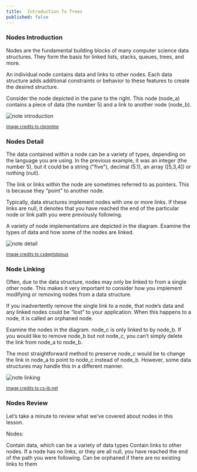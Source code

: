 ```yaml
---
title:  Introduction To Trees 
published: false
---
```



### Nodes Introduction
Nodes are the fundamental building blocks of many computer science data structures. They form the basis for linked lists, stacks, queues, trees, and more.

An individual node contains data and links to other nodes. Each data structure adds additional constraints or behavior to these features to create the desired structure.

Consider the node depicted in the pane to the right. This node (node_a) contains a piece of data (the number 5) and a link to another node (node_b).

![note introduction](https://www.cbronline.com/wp-content/uploads/2016/06/nodes.gif)

<sub>[Image credits to cbronline](https://www.cbronline.com/what-is/what-is-a-node-4927877/)</sub>

### Nodes Detail
The data contained within a node can be a variety of types, depending on the language you are using. In the previous example, it was an integer (the number 5), but it could be a string ("five"), decimal (5.1), an array ([5,3,4]) or nothing (null).

The link or links within the node are sometimes referred to as pointers. This is because they “point” to another node.

Typically, data structures implement nodes with one or more links. If these links are null, it denotes that you have reached the end of the particular node or link path you were previously following.

A variety of node implementations are depicted in the diagram. Examine the types of data and how some of the nodes are linked.

![note detail](https://2.bp.blogspot.com/-vcCzX3XkX54/Vp27RvNFZ3I/AAAAAAAAALQ/IPVH00Fd0Vw/s1600/treesimg1.png)

<sub>[Image credits to csdeptstpious](http://csdeptstpious.blogspot.com/2016/01/trees-terminology.html)</sub>

### Node Linking
Often, due to the data structure, nodes may only be linked to from a single other node. This makes it very important to consider how you implement modifying or removing nodes from a data structure.

If you inadvertently remove the single link to a node, that node’s data and any linked nodes could be “lost” to your application. When this happens to a node, it is called an orphaned node.

Examine the nodes in the diagram. node_c is only linked to by node_b. If you would like to remove node_b but not node_c, you can’t simply delete the link from node_a to node_b.

The most straightforward method to preserve node_c would be to change the link in node_a to point to node_c instead of node_b. However, some data structures may handle this in a different manner.

![note linking](https://www.cs-ib.net/assets/img/adding-node-linked-list-1.jpg)

<sub>[Image credits to cs-ib.net](https://www.cs-ib.net/sections/05-05-linked-lists.html)</sub>

### Nodes Review
Let’s take a minute to review what we’ve covered about nodes in this lesson.

Nodes:

Contain data, which can be a variety of data types
Contain links to other nodes. If a node has no links, or they are all null, you have reached the end of the path you were following.
Can be orphaned if there are no existing links to them